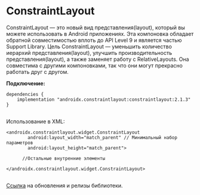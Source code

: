 # **ConstraintLayout**

ConstraintLayout — это новый вид представления(layout), который вы можете использовать в Android приложениях. Эта компоновка обладает обратной совместимостью вплоть до API Level 9 и является частью Support Library. Цель ConstraintLayout — уменьшить количество иерархий представления(layout), улучшить производительность представления(layout), а также заменяет работу с RelativeLayouts. Она совместима с другими компоновками, так что они могут прекрасно работать друг с другом.

**Подключение:**

```
dependencies {
    implementation "androidx.constraintlayout:constraintlayout:2.1.3"
}
```

![](data:image/gif;base64,R0lGODlhAQABAPABAP///wAAACH5BAEKAAAALAAAAAABAAEAAAICRAEAOw==)![](data:image/gif;base64,R0lGODlhAQABAPABAP///wAAACH5BAEKAAAALAAAAAABAAEAAAICRAEAOw== "Click and drag to move")

Использование в XML:

```
<androidx.constraintlayout.widget.ConstraintLayout
        android:layout_width="match_parent" // Минимальный набор параметров
        android:layout_height="match_parent">
       
      //Остальные внутренние элементы

</androidx.constraintlayout.widget.ConstraintLayout>
```

![](data:image/gif;base64,R0lGODlhAQABAPABAP///wAAACH5BAEKAAAALAAAAAABAAEAAAICRAEAOw==)![](data:image/gif;base64,R0lGODlhAQABAPABAP///wAAACH5BAEKAAAALAAAAAABAAEAAAICRAEAOw== "Click and drag to move")

[Ссылка](https://developer.android.com/jetpack/androidx/releases/constraintlayout) на обновления и релизы библиотеки.
